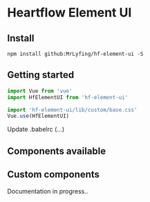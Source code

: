 # Heartflow Element UI

## Install
```shell
npm install github:MrLyfing/hf-element-ui -S
```

## Getting started
``` javascript
import Vue from 'vue'
import HfElementUI from 'hf-element-ui'

import 'hf-element-ui/lib/custom/base.css'
Vue.use(HfElementUI)
```
Update .babelrc (...)


## Components available

## Custom components

Documentation in progress..
